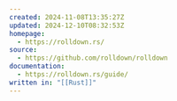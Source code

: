 ```yaml
---
created: 2024-11-08T13:35:27Z
updated: 2024-12-10T08:32:53Z
homepage:
  - https://rolldown.rs/
source:
  - https://github.com/rolldown/rolldown
documentation:
  - https://rolldown.rs/guide/
written in: "[[Rust]]"
---
```

